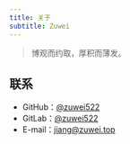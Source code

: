 ```yaml
---
title: 关于
subtitle: Zuwei
---
```


> 博观而约取，厚积而薄发。

## 联系
- GitHub：[@zuwei522](https://github.com/zuwei522)
- GitLab：[@zuwei522](https://gitlab.com/zuwei522)
- E-mail：[jiang@zuwei.top](mailto:祖为<jiang@zuwei.top>)
